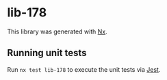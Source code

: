 # lib-178

This library was generated with [Nx](https://nx.dev).

## Running unit tests

Run `nx test lib-178` to execute the unit tests via [Jest](https://jestjs.io).
